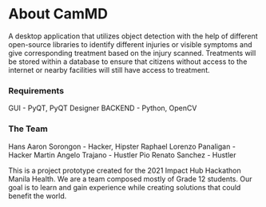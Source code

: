 
# About CamMD

A desktop application that utilizes object detection with the help of different 
open-source libraries to identify different injuries or visible symptoms and give 
corresponding treatment based on the injury scanned.  Treatments will be stored 
within a database to ensure that citizens without access to the internet or nearby 
facilities will still have access to treatment.

### Requirements

GUI - PyQT, PyQT Designer
BACKEND - Python, OpenCV

### The Team

Hans Aaron Sorongon - Hacker, Hipster
Raphael Lorenzo Panaligan - Hacker
Martin Angelo Trajano - Hustler
Pio Renato Sanchez - Hustler

This is a project prototype created for the 2021 Impact Hub Hackathon Manila Health.
We are a team composed mostly of Grade 12 students. Our goal is to learn and gain 
experience while creating solutions that could benefit the world.

